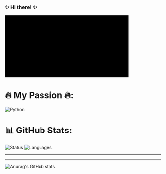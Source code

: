 ### ✨ Hi there! ✨
<!DOCTYPE html>
<html>
  <head>
    <style>
      img {
        width: 400px;
        height: 200px;
        object-fit: cover;
      }
    </style>
  </head>
  <body>
    <img src="matrix.gif" alt="Matrix gif"/>
  </body>
</html>
      



#  🔥 My Passion 🔥:

<img src="https://img.shields.io/badge/I%20Love-Python-ff69b4" alt="Python">

# 📊 GitHub Stats:

<img src="https://github-readme-streak-stats.herokuapp.com/?user=ivanmarinoff&theme=highcontrast&hide_border=false" alt="Status" >

<img src="https://github-readme-stats.vercel.app/api/top-langs/?username=ivanmarinoff&theme=highcontrast&hide_border=false&include_all_commits=true&count_private=false&layout=compact" alt="Languages" >

---

---
![Anurag's GitHub stats](https://visitcount.itsvg.in/api?id=ivanmarinoff&label=Profile%20Views&color=12&pretty=false)